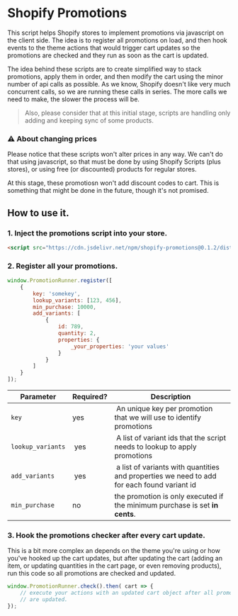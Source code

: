 # Shopify Promotions 

This script helps Shopify stores to implement promotions via javascript on the client side. The idea is to register all promotions on load, and then hook events to the theme actions that would trigger cart updates so the promotions are checked and they run as soon as the cart is updated. 

The idea behind these scripts are to create simplified way to stack promotions, apply them in order, and then modify the cart using the minor number of api calls as possible. As we know, Shopify doesn't like very much concurrent calls, so we are running these calls in series. The more calls we need to make, the slower the process will be. 

> Also, please consider that at this initial stage, scripts are handling only adding and keeping sync of some products. 

### ⚠️ About changing prices
Please notice that these scripts won't alter prices in any way. We can't do that using javascript, so that must be done by using Shopify Scripts (plus stores), or using free (or discounted) products for regular stores. 

At this stage, these promotiosn won't add discount codes to cart. This is something that might be done in the future, though it's not promised. 


## How to use it. 

### 1. Inject the promotions script into your store. 

```html
<script src="https://cdn.jsdelivr.net/npm/shopify-promotions@0.1.2/dist/runner.js" defer></script>
```

### 2. Register all your promotions. 

```javascript
window.PromotionRunner.register([
    {
        key: 'somekey', 
        lookup_variants: [123, 456], 
        min_purchase: 10000, 
        add_variants: [
            {
                id: 789,
                quantity: 2,
                properties: {
                    _your_properties: 'your values'
                }
            }
        ]
    }
]); 
```

| Parameter | Required? | Description |
| --------- | --------- | ----------- |
| `key`     | yes       | An unique key per promotion that we will use to identify promotions | 
| `lookup_variants` | yes | A list of variant ids that the script needs to lookup to apply promotions | 
| `add_variants` | yes | a list of variants with quantities and properties we need to add for each found variant id | 
| `min_purchase` | no  | the promotion is only executed if the minimum purchase is set **in cents**. | 

### 3. Hook the promotions checker after every cart update. 

This is a bit more complex an depends on the theme you're using or how you've hooked up the cart updates, but after updating the cart (adding an item, or updating quantities in the cart page, or even removing products), run this code so all promotions are checked and updated. 

```javascript 
window.PromotionRunner.check().then( cart => {
    // execute your actions with an updated cart object after all promotions 
    // are updated.  
}); 
```